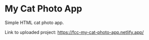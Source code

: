 # My Cat Photo App

Simple HTML cat photo app.

Link to uploaded project: https://fcc-my-cat-photo-app.netlify.app/
